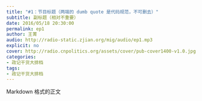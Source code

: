 ```yaml
---
title: "#1：节目标题（两端的 dumb quote 是代码规范，不可删去）"
subtitle: 副标题（相对不重要）
date: 2016/05/18 20:30:00
permalink: ep1
author: 王菁
audio: http://radio-static.zjian.org/mig/audio/ep1.mp3
explicit: no
cover: http://radio.cnpolitics.org/assets/cover/pub-cover1400-v1.0.jpg
categories:
- 政记干货大排档
tags:
- 政记干货大排档
---
```


Markdown 格式的正文
